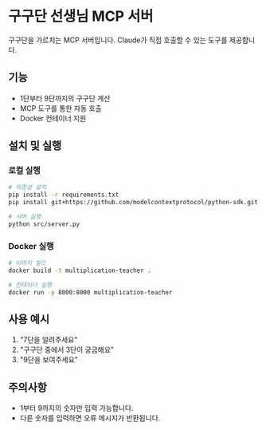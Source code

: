 # 구구단 선생님 MCP 서버

구구단을 가르치는 MCP 서버입니다. Claude가 직접 호출할 수 있는 도구를 제공합니다.

## 기능

- 1단부터 9단까지의 구구단 계산
- MCP 도구를 통한 자동 호출
- Docker 컨테이너 지원

## 설치 및 실행

### 로컬 실행

```bash
# 의존성 설치
pip install -r requirements.txt
pip install git+https://github.com/modelcontextprotocol/python-sdk.git

# 서버 실행
python src/server.py
```

### Docker 실행

```bash
# 이미지 빌드
docker build -t multiplication-teacher .

# 컨테이너 실행
docker run -p 8000:8000 multiplication-teacher
```

## 사용 예시

1. "7단을 알려주세요"
2. "구구단 중에서 3단이 궁금해요"
3. "9단을 보여주세요"

## 주의사항

- 1부터 9까지의 숫자만 입력 가능합니다.
- 다른 숫자를 입력하면 오류 메시지가 반환됩니다.